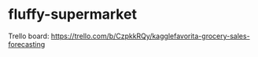 # fluffy-supermarket
 
Trello board:
https://trello.com/b/CzpkkRQy/kagglefavorita-grocery-sales-forecasting

